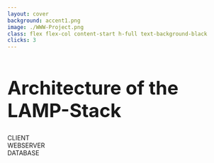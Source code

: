 ```yaml
---
layout: cover
background: accent1.png
image: ./WWW-Project.png
class: flex flex-col content-start h-full text-background-black
clicks: 3
---
```


<h1 class="text-center"> Architecture of the LAMP-Stack</h1>

<div class="flex items-center flex-col  text-center grow-0 ">
  <div class="rounded-xl bg-accent-5 p-2">CLIENT</div>
  <mdi:arrow-down-bold class="fill-current text-sm" v-click="1"/>
  <div class="rounded-xl bg-accent-3 p-2" v-click="1">WEBSERVER</div>
  <mdi:arrow-down-bold class="fill-current text-sm" v-click="2"/>
  <div class="rounded-xl bg-accent-2 p-2" v-click="2">DATABASE</div>
</div>

<style>
h1  {
  font-size: 3em !important;
}
</style>

<Footer
  title="IONOS SE"
  :social="[
    { type: 'gh', username: 'ionos-deploy-now' }
  ]"
/>

<!--
* editors are using the client to gernate the content.
* developers focus on the webserver and database
-->
